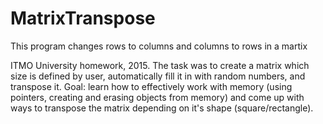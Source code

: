 # MatrixTranspose
This program changes rows to columns and columns to rows in a martix

ITMO University homework, 2015.
The task was to create a matrix which size is defined by user, automatically fill it in with random numbers, and transpose it. 
Goal: learn how to effectively work with memory (using pointers, creating and erasing objects from memory) and come up with ways to transpose the matrix depending on it's shape (square/rectangle).
